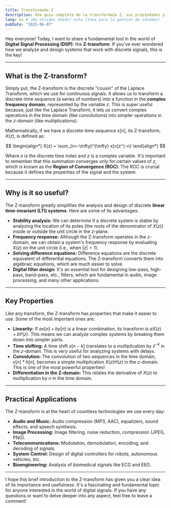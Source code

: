 ```yaml
---
title: Transformada Z
description: Una guía completa de la transformada Z, sus propiedades y aplicaciones en el procesamiento digital de señales.
lang: es # ¡No olvides añadir esta línea para la gestión de idiomas!
pubDate: "2025-06-07"
---
```


Hey everyone! Today, I want to share a fundamental tool in the world of **Digital Signal Processing (DSP)**: the **Z-transform**. If you've ever wondered how we analyze and design systems that work with discrete signals, this is the key!

---

## What is the Z-transform?

Simply put, the Z-transform is the discrete "cousin" of the Laplace Transform, which we use for continuous signals. It allows us to transform a discrete-time sequence (a series of numbers) into a function in the **complex frequency domain**, represented by the variable $z$. This is super useful because, just like the Laplace Transform, it lets us convert complex operations in the time domain (like convolutions) into simpler operations in the $z$-domain (like multiplications).

Mathematically, if we have a discrete-time sequence $x[n]$, its Z-transform, $X(z)$, is defined as:


$$
\begin{align*}
 X(z) = \sum_{n=-\infty}^{\infty} x[n]z^{-n}
\end{align*}
$$

Where $n$ is the discrete time index and $z$ is a complex variable. It's important to remember that this summation converges only for certain values of $z$, which is known as the **Region of Convergence (ROC)**. The ROC is crucial because it defines the properties of the signal and the system.

---

## Why is it so useful?

The Z-transform greatly simplifies the analysis and design of discrete **linear time-invariant (LTI) systems**. Here are some of its advantages:

* **Stability analysis:** We can determine if a discrete system is stable by analyzing the location of its poles (the roots of the denominator of $X(z)$) inside or outside the unit circle in the $z$-plane.
* **Frequency response:** Although the Z-transform operates in the $z$-domain, we can obtain a system's frequency response by evaluating $X(z)$ on the unit circle (i.e., when $|z| = 1$).
* **Solving difference equations:** Difference equations are the discrete equivalent of differential equations. The Z-transform converts them into algebraic equations, which are much easier to solve.
* **Digital filter design:** It's an essential tool for designing low-pass, high-pass, band-pass, etc., filters, which are fundamental in audio, image processing, and many other applications.

---

## Key Properties

Like any transform, the Z-transform has properties that make it easier to use. Some of the most important ones are:

* **Linearity:** If $ax[n] + by[n]$ is a linear combination, its transform is $aX(z) + bY(z)$. This means we can analyze complex systems by breaking them down into simpler parts.
* **Time shifting:** A time shift $x[n-k]$ translates to a multiplication by $z^{-k}$ in the $z$-domain. This is very useful for analyzing systems with delays.
* **Convolution:** The convolution of two sequences in the time domain, $x[n] * h[n]$, becomes a simple multiplication $X(z)H(z)$ in the $z$-domain. This is one of the most powerful properties!
* **Differentiation in the Z-domain:** This relates the derivative of $X(z)$ to multiplication by $n$ in the time domain.

---

## Practical Applications

The Z-transform is at the heart of countless technologies we use every day:

* **Audio and Music:** Audio compression (MP3, AAC), equalizers, sound effects, and speech synthesis.
* **Image Processing:** Image filtering, noise reduction, compression (JPEG, PNG).
* **Telecommunications:** Modulation, demodulation, encoding, and decoding of signals.
* **System Control:** Design of digital controllers for robots, autonomous vehicles, etc.
* **Bioengineering:** Analysis of biomedical signals like ECG and EEG.

---

I hope this brief introduction to the Z-transform has given you a clear idea of its importance and usefulness. It's a fascinating and fundamental topic for anyone interested in the world of digital signals. If you have any questions or want to delve deeper into any aspect, feel free to leave a comment!